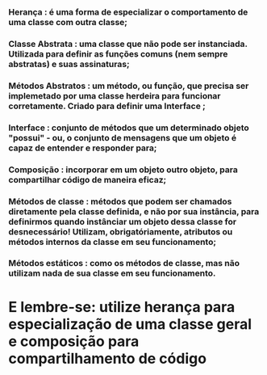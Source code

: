 ### Herança : é uma forma de especializar o comportamento de uma classe com outra classe;

### Classe Abstrata : uma classe que não pode ser instanciada. Utilizada para definir as funções comuns (nem sempre abstratas) e suas assinaturas;

### Métodos Abstratos : um método, ou função, que precisa ser implemetado por uma classe herdeira para funcionar corretamente. Criado para definir uma Interface ;

### Interface : conjunto de métodos que um determinado objeto "possui" - ou, o conjunto de mensagens que um objeto é capaz de entender e responder para;

### Composição : incorporar em um objeto outro objeto, para compartilhar código de maneira eficaz;

### Métodos de classe : métodos que podem ser chamados diretamente pela classe definida, e não por sua instância, para definirmos quando instânciar um objeto dessa classe for desnecessário! Utilizam, obrigatóriamente, atributos ou métodos internos da classe em seu funcionamento;

### Métodos estáticos : como os métodos de classe, mas não utilizam nada de sua classe em seu funcionamento.

# E lembre-se: utilize herança para especialização de uma classe geral e composição para compartilhamento de código